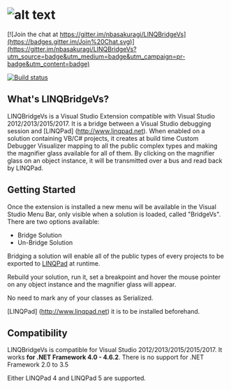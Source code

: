 ![alt text][logo]
==========

[![Join the chat at https://gitter.im/nbasakuragi/LINQBridgeVs](https://badges.gitter.im/Join%20Chat.svg)](https://gitter.im/nbasakuragi/LINQBridgeVs?utm_source=badge&utm_medium=badge&utm_campaign=pr-badge&utm_content=badge)

[![Build status](https://ci.appveyor.com/api/projects/status/ibasbqbycm33plpi?svg=true)](https://ci.appveyor.com/project/nbasakuragi/linqbridgevs)
 
What's LINQBridgeVs?
-----------------

LINQBridgeVs is a Visual Studio Extension compatible with Visual Studio 2012/2013/2015/2017.
It is a bridge between a Visual Studio debugging session and [LINQPad] (http://www.linqpad.net).
When enabled on a solution containing VB/C# projects, it creates at build time Custom Debugger Visualizer 
mapping to all the public complex types and making the magnifier glass 
available for all of them. By clicking on the magnifier glass on an object instance, it will be transmitted over a
bus and read back by LINQPad.

## Getting Started

Once the extension is installed a new menu will be available in the Visual Studio Menu Bar, only visible
when a solution is loaded, called "BridgeVs". There are two options available:

*  Bridge Solution
*  Un-Bridge Solution

Bridging a solution will enable all of the public types of every projects to be exported to [LINQPad](http://www.linqpad.net) at runtime. 

Rebuild your solution, run it, set a breakpoint and hover the mouse pointer
on any object instance and the magnifier glass will appear. 

No need to mark any of your classes as Serialized.

[LINQPad] (http://www.linqpad.net) it is to be installed beforehand.

## Compatibility

LINQBridgeVs is compatible for Visual Studio 2012/2013/2015/2015/2017. It works **for .NET Framework 4.0 - 4.6.2**. There is no support for .NET Framework 2.0 to 3.5 

Either LINQPad 4 and LINQPad 5 are supported.

[logo]: https://raw.github.com/codingadventures/LINQBridgeVs/master/Src/VsExtension/LINQBridgeLogo.png "LINQBridge"


